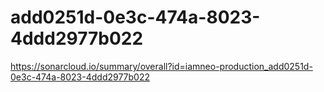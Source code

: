 # add0251d-0e3c-474a-8023-4ddd2977b022
https://sonarcloud.io/summary/overall?id=iamneo-production_add0251d-0e3c-474a-8023-4ddd2977b022
